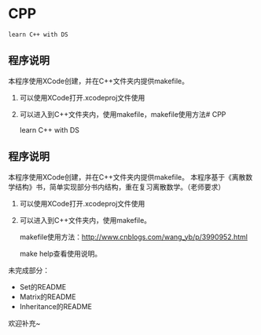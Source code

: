# CPP

    learn C++ with DS

## 程序说明

本程序使用XCode创建，并在C++文件夹内提供makefile。
1. 可以使用XCode打开.xcodeproj文件使用
2. 可以进入到C++文件夹内，使用makefile，makefile使用方法# CPP

    learn C++ with DS

## 程序说明

本程序使用XCode创建，并在C++文件夹内提供makefile。
本程序基于《离散数学结构》书，简单实现部分书内结构，重在复习离散数学。（老师要求）

1. 可以使用XCode打开.xcodeproj文件使用
2. 可以进入到C++文件夹内，使用makefile。
    
    makefile使用方法：http://www.cnblogs.com/wang_yb/p/3990952.html
    
    make help查看使用说明。

未完成部分：

* Set的README
* Matrix的README
* Inheritance的README

欢迎补充~



